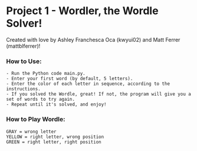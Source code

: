 # Project 1 - Wordler, the Wordle Solver!
Created with love by Ashley Franchesca Oca (kwyui02) and Matt Ferrer (mattblferrer)!

### How to Use:
    - Run the Python code main.py.
    - Enter your first word (by default, 5 letters).
    - Enter the color of each letter in sequence, according to the instructions.
    - If you solved the Wordle, great! If not, the program will give you a set of words to try again.
    - Repeat until it's solved, and enjoy!

### How to Play Wordle:
    GRAY = wrong letter
    YELLOW = right letter, wrong position
    GREEN = right letter, right position
